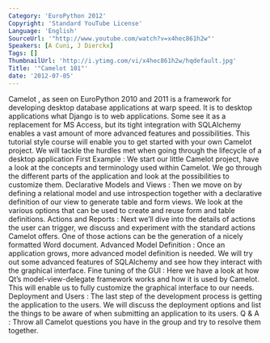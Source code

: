 ```yaml
---
Category: 'EuroPython 2012'
Copyright: 'Standard YouTube License'
Language: 'English'
SourceUrl: '"http://www.youtube.com/watch?v=x4hec861h2w"'
Speakers: [A Cuni, J Dierckx]
Tags: []
ThumbnailUrl: 'http://i.ytimg.com/vi/x4hec861h2w/hqdefault.jpg'
Title: '"Camelot 101"'
date: '2012-07-05'
---
```

Camelot , as seen on EuroPython 2010 and 2011 is a framework for developing
desktop database applications at warp speed. It is to desktop applications
what Django is to web applications. Some see it as a replacement for MS
Access, but its tight integration with SQLAlchemy enables a vast amount of
more advanced features and possibilities. This tutorial style course will
enable you to get started with your own Camelot project. We will tackle the
hurdles met when going through the lifecycle of a desktop application First
Example : We start our little Camelot project, have a look at the concepts and
terminology used within Camelot. We go through the different parts of the
application and look at the possibilities to customize them. Declarative
Models and Views : Then we move on by defining a relational model and use
introspection together with a declarative definition of our view to generate
table and form views. We look at the various options that can be used to
create and reuse form and table definitions. Actions and Reports : Next we’ll
dive into the details of actions the user can trigger, we discuss and
experiment with the standard actions Camelot offers. One of those actions can
be the generation of a nicely formatted Word document. Advanced Model
Definition : Once an application grows, more advanced model definition is
needed. We will try out some advanced features of SQLAlchemy and see how they
interact with the graphical interface. Fine tuning of the GUI : Here we have a
look at how Qt’s model-view-delegate framework works and how it is used by
Camelot. This will enable us to fully customize the graphical interface to our
needs. Deployment and Users : The last step of the development process is
getting the application to the users. We will discuss the deployment options
and list the things to be aware of when submitting an application to its
users. Q & A : Throw all Camelot questions you have in the group and try to
resolve them together.

